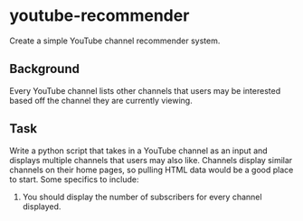 # youtube-recommender
Create a simple YouTube channel recommender system.

## Background
Every YouTube channel lists other channels that users may be interested based off the channel they are currently viewing.

## Task
Write a python script that takes in a YouTube channel as an input and displays multiple channels that users may also like.
Channels display similar channels on their home pages, so pulling HTML data would be a good place to start. 
Some specifics to include:
1. You should display the number of subscribers for every channel displayed.
